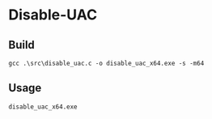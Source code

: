# Disable-UAC
 
## Build
```
gcc .\src\disable_uac.c -o disable_uac_x64.exe -s -m64
```

## Usage
```
disable_uac_x64.exe
```
